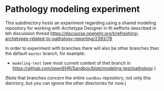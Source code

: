 # Pathology modeling experiment

This subdirectory hosts an experiment regarding using a shared modeling repository for working with Archetype Designer in th eefforts described in teh discussion thread https://discourse.openehr.org/t/refreshing-archetypes-related-to-pathology-reporting/2393/78

In order to experiment with branches there will also be other branches than the default `master` branch, for example:
- `modeling-test` (see most current content of thet branch in https://github.com/openEHR/Sandbox/blob/modeling-test/pathology )

(Note that branches concern the entire `sandbox` repository, not only this dierctory, but you can ignore the other directories for now.) 
